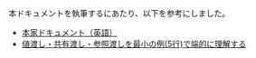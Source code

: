 本ドキュメントを執筆するにあたり、以下を参考にしました。
 * [本家ドキュメント（英語）](https://docs.julialang.org/en/v1/)
 * [値渡し・共有渡し・参照渡しを最小の例(5行)で端的に理解する](https://qiita.com/agajo/items/b21abdfb0baed340e897#c)
